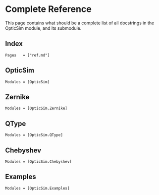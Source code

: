 # Complete Reference

This page contains what should be a complete list of all docstrings in the OpticSim module, and its submodule.

## Index

```@index
Pages   = ["ref.md"]
```

## OpticSim

```@autodocs
Modules = [OpticSim]
```

## Zernike

```@autodocs
Modules = [OpticSim.Zernike]
```

## QType

```@autodocs
Modules = [OpticSim.QType]
```

## Chebyshev

```@autodocs
Modules = [OpticSim.Chebyshev]
```

## Examples

```@autodocs
Modules = [OpticSim.Examples]
```
